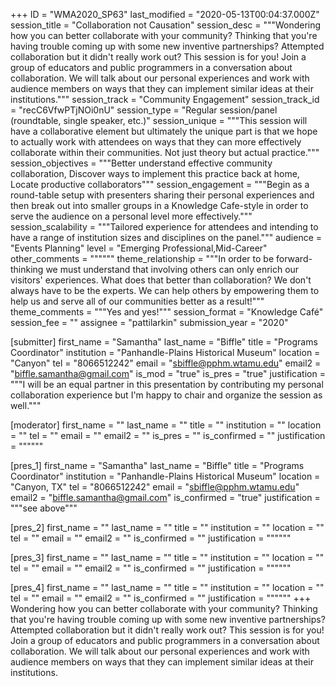 +++
ID = "WMA2020_SP63"
last_modified = "2020-05-13T00:04:37.000Z"
session_title = "Collaboration not Causation"
session_desc = """Wondering how you can better collaborate with your community? Thinking that you're having trouble coming up with some new inventive partnerships? Attempted collaboration but it didn't really work out? This session is for you! Join a group of educators and public programmers in a conversation about collaboration. We will talk about our personal experiences and work with audience members on ways that they can implement similar ideas at their institutions."""
session_track = "Community Engagement"
session_track_id = "recC6VfwPTjNOi0nU"
session_type = "Regular session/panel (roundtable, single speaker, etc.)"
session_unique = """This session will have a collaborative element but ultimately the unique part is that we hope to actually work with attendees on ways that they can more effectively collaborate within their communities. Not just theory but actual practice."""
session_objectives = """Better understand effective community collaboration, Discover ways to implement this practice back at home, Locate productive collaborators"""
session_engagement = """Begin as a round-table setup with presenters sharing their personal experiences and then break out into smaller groups in a Knowledge Cafe-style in order to serve the audience on a personal level more effectively."""
session_scalability = """Tailored experience for attendees and intending to have a range of institution sizes and disciplines on the panel."""
audience = "Events Planning"
level = "Emerging Professional,Mid-Career"
other_comments = """"""
theme_relationship = """In order to be forward-thinking we must understand that involving others can only enrich our visitors' experiences. What does that better than collaboration? We don't always have to be the experts. We can help others by empowering them to help us and serve all of our communities better as a result!"""
theme_comments = """Yes and yes!"""
session_format = "Knowledge Café"
session_fee = ""
assignee = "pattilarkin"
submission_year = "2020"

[submitter]
first_name = "Samantha"
last_name = "Biffle"
title = "Programs Coordinator"
institution = "Panhandle-Plains Historical Museum"
location = "Canyon"
tel = "8066512242"
email = "sbiffle@pphm.wtamu.edu"
email2 = "biffle.samantha@gmail.com"
is_mod = "true"
is_pres = "true"
justification = """I will be an equal partner in this presentation by contributing my personal collaboration experience but I'm happy to chair and organize the session as well."""

[moderator]
first_name = ""
last_name = ""
title = ""
institution = ""
location = ""
tel = ""
email = ""
email2 = ""
is_pres = ""
is_confirmed = ""
justification = """"""

[pres_1]
first_name = "Samantha"
last_name = "Biffle"
title = "Programs Coordinator"
institution = "Panhandle-Plains Historical Museum"
location = "Canyon, TX"
tel = "8066512242"
email = "sbiffle@pphm.wtamu.edu"
email2 = "biffle.samantha@gmail.com"
is_confirmed = "true"
justification = """see above"""

[pres_2]
first_name = ""
last_name = ""
title = ""
institution = ""
location = ""
tel = ""
email = ""
email2 = ""
is_confirmed = ""
justification = """"""

[pres_3]
first_name = ""
last_name = ""
title = ""
institution = ""
location = ""
tel = ""
email = ""
email2 = ""
is_confirmed = ""
justification = """"""

[pres_4]
first_name = ""
last_name = ""
title = ""
institution = ""
location = ""
tel = ""
email = ""
email2 = ""
is_confirmed = ""
justification = """"""
+++
Wondering how you can better collaborate with your community? Thinking that you're having trouble coming up with some new inventive partnerships? Attempted collaboration but it didn't really work out? This session is for you! Join a group of educators and public programmers in a conversation about collaboration. We will talk about our personal experiences and work with audience members on ways that they can implement similar ideas at their institutions.